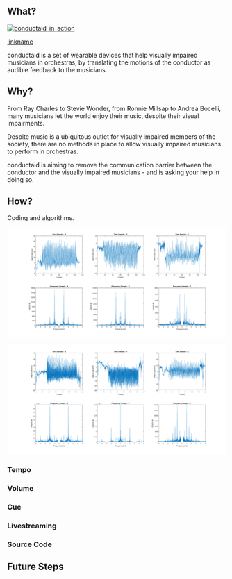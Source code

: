 ## What?

[![conductaid_in_action](http://img.youtube.com/vi/-ykVSQuXuH0/0.jpg)](http://www.youtube.com/watch?v=-ykVSQuXuH0)

[linkname](https://youtu.be/PW5XejT9XOs)

conductaid is a set of wearable devices that help visually impaired musicians
in orchestras, by translating the motions of the conductor as audible feedback
to the musicians.

## Why?

From Ray Charles to Stevie Wonder, from Ronnie Millsap to Andrea Bocelli, many
musicians let the world enjoy their music, despite their visual impairments.

Despite music is a ubiquitous outlet for visually impaired members of the
society, there are no methods in place to allow visually impaired musicians
to perform in orchestras.

conductaid is aiming to remove the communication barrier between the conductor
and the visually impaired musicians - and is asking your help in doing so.

## How?

Coding and algorithms.

![60 BPM Analysis Results](https://raw.githubusercontent.com/otalu/conductaid/master/60bpm_filter_fft.png)


![120 BPM Analysis Results](https://raw.githubusercontent.com/otalu/conductaid/master/120bpm_filter_fft.png)

### Tempo

### Volume

### Cue

### Livestreaming

### Source Code

## Future Steps
